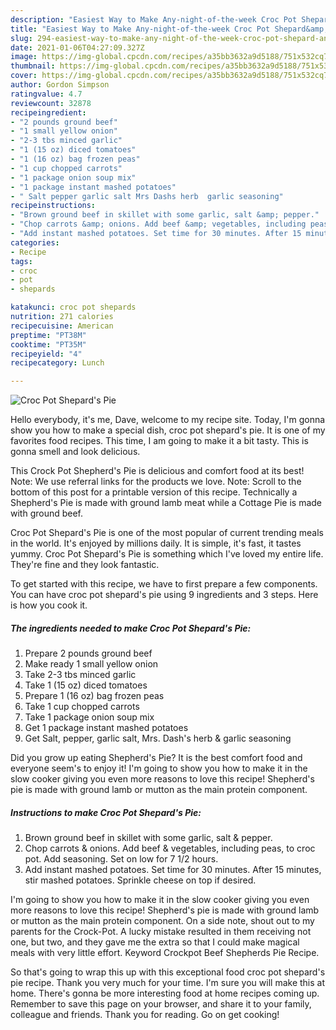 ```yaml
---
description: "Easiest Way to Make Any-night-of-the-week Croc Pot Shepard&amp;#39;s Pie"
title: "Easiest Way to Make Any-night-of-the-week Croc Pot Shepard&amp;#39;s Pie"
slug: 294-easiest-way-to-make-any-night-of-the-week-croc-pot-shepard-and-39-s-pie
date: 2021-01-06T04:27:09.327Z
image: https://img-global.cpcdn.com/recipes/a35bb3632a9d5188/751x532cq70/croc-pot-shepards-pie-recipe-main-photo.jpg
thumbnail: https://img-global.cpcdn.com/recipes/a35bb3632a9d5188/751x532cq70/croc-pot-shepards-pie-recipe-main-photo.jpg
cover: https://img-global.cpcdn.com/recipes/a35bb3632a9d5188/751x532cq70/croc-pot-shepards-pie-recipe-main-photo.jpg
author: Gordon Simpson
ratingvalue: 4.7
reviewcount: 32878
recipeingredient:
- "2 pounds ground beef"
- "1 small yellow onion"
- "2-3 tbs minced garlic"
- "1 (15 oz) diced tomatoes"
- "1 (16 oz) bag frozen peas"
- "1 cup chopped carrots"
- "1 package onion soup mix"
- "1 package instant mashed potatoes"
- " Salt pepper garlic salt Mrs Dashs herb  garlic seasoning"
recipeinstructions:
- "Brown ground beef in skillet with some garlic, salt &amp; pepper."
- "Chop carrots &amp; onions. Add beef &amp; vegetables, including peas, to croc pot. Add seasoning. Set on low for 7 1/2 hours."
- "Add instant mashed potatoes. Set time for 30 minutes. After 15 minutes, stir mashed potatoes. Sprinkle cheese on top if desired."
categories:
- Recipe
tags:
- croc
- pot
- shepards

katakunci: croc pot shepards 
nutrition: 271 calories
recipecuisine: American
preptime: "PT38M"
cooktime: "PT35M"
recipeyield: "4"
recipecategory: Lunch

---
```



![Croc Pot Shepard&#39;s Pie](https://img-global.cpcdn.com/recipes/a35bb3632a9d5188/751x532cq70/croc-pot-shepards-pie-recipe-main-photo.jpg)

Hello everybody, it's me, Dave, welcome to my recipe site. Today, I'm gonna show you how to make a special dish, croc pot shepard&#39;s pie. It is one of my favorites food recipes. This time, I am going to make it a bit tasty. This is gonna smell and look delicious.

This Crock Pot Shepherd&#39;s Pie is delicious and comfort food at its best! Note: We use referral links for the products we love. Note: Scroll to the bottom of this post for a printable version of this recipe. Technically a Shepherd&#39;s Pie is made with ground lamb meat while a Cottage Pie is made with ground beef.

Croc Pot Shepard&#39;s Pie is one of the most popular of current trending meals in the world. It's enjoyed by millions daily. It is simple, it's fast, it tastes yummy. Croc Pot Shepard&#39;s Pie is something which I've loved my entire life. They're fine and they look fantastic.


To get started with this recipe, we have to first prepare a few components. You can have croc pot shepard&#39;s pie using 9 ingredients and 3 steps. Here is how you cook it.

<!--inarticleads1-->

##### The ingredients needed to make Croc Pot Shepard&#39;s Pie:

1. Prepare 2 pounds ground beef
1. Make ready 1 small yellow onion
1. Take 2-3 tbs minced garlic
1. Take 1 (15 oz) diced tomatoes
1. Prepare 1 (16 oz) bag frozen peas
1. Take 1 cup chopped carrots
1. Take 1 package onion soup mix
1. Get 1 package instant mashed potatoes
1. Get  Salt, pepper, garlic salt, Mrs. Dash&#39;s herb &amp; garlic seasoning


Did you grow up eating Shepherd&#39;s Pie? It is the best comfort food and everyone seem&#39;s to enjoy it! I&#39;m going to show you how to make it in the slow cooker giving you even more reasons to love this recipe! Shepherd&#39;s pie is made with ground lamb or mutton as the main protein component. 

<!--inarticleads2-->

##### Instructions to make Croc Pot Shepard&#39;s Pie:

1. Brown ground beef in skillet with some garlic, salt &amp; pepper.
1. Chop carrots &amp; onions. Add beef &amp; vegetables, including peas, to croc pot. Add seasoning. Set on low for 7 1/2 hours.
1. Add instant mashed potatoes. Set time for 30 minutes. After 15 minutes, stir mashed potatoes. Sprinkle cheese on top if desired.


I&#39;m going to show you how to make it in the slow cooker giving you even more reasons to love this recipe! Shepherd&#39;s pie is made with ground lamb or mutton as the main protein component. On a side note, shout out to my parents for the Crock-Pot. A lucky mistake resulted in them receiving not one, but two, and they gave me the extra so that I could make magical meals with very little effort. Keyword Crockpot Beef Shepherds Pie Recipe. 

So that's going to wrap this up with this exceptional food croc pot shepard&#39;s pie recipe. Thank you very much for your time. I'm sure you will make this at home. There's gonna be more interesting food at home recipes coming up. Remember to save this page on your browser, and share it to your family, colleague and friends. Thank you for reading. Go on get cooking!
